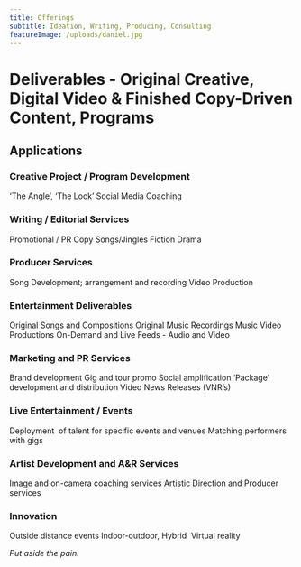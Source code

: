 ```yaml
---
title: Offerings
subtitle: Ideation, Writing, Producing, Consulting
featureImage: /uploads/daniel.jpg
---
```

# Deliverables - Original Creative,  Digital Video & Finished Copy-Driven Content, Programs

## Applications

### Creative Project / Program Development

‘The Angle’, ‘The Look’
Social Media Coaching

### Writing / Editorial Services

Promotional / PR Copy
Songs/Jingles
Fiction
Drama

### Producer Services

Song Development; arrangement and recording
Video Production

### Entertainment Deliverables

Original Songs and Compositions
Original Music Recordings
Music Video Productions
On-Demand and Live Feeds - Audio and Video

### Marketing and PR Services

Brand development
Gig and tour promo
Social amplification
‘Package’ development and distribution
Video News Releases (VNR’s)

### Live Entertainment / Events

Deployment  of talent for specific events and venues
Matching performers with gigs

### Artist Development and A&R Services

Image and on-camera coaching services
Artistic Direction and Producer services

### Innovation

Outside distance events
Indoor-outdoor, Hybrid 
Virtual reality

*Put aside the pain.*

